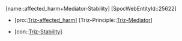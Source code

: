 ﻿---
type: TrizContradiction
aliases:
- affected_harm+Mediator-Stability
license: CC BY-SA 4.0
copyright: https://github.com/SpocWeb
IsDeleted: false
IsReadOnly: false
Confidential: public
tags: 
- Triz/Contradiction
---
[name::affected_harm+Mediator-Stability]
[SpocWebEntityId::25622]
+ [pro::[Triz-affected_harm](tech/Triz/Parameter/Triz-affected_harm.md)]
[Triz-Principle::[Triz-Mediator](tech/Triz/Principle/Triz-Mediator.md)]
- [con::[Triz-Stability](tech/Triz/Parameter/Triz-Stability.md)]

